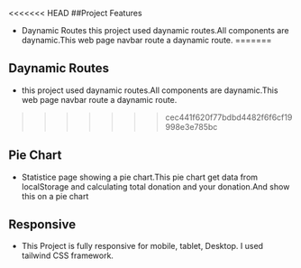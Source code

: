 <<<<<<< HEAD
##Project Features

- Daynamic Routes
this project used daynamic routes.All components are daynamic.This web page navbar route a daynamic route.
=======
## Daynamic Routes
- this project used daynamic routes.All components are daynamic.This web page navbar route a daynamic route.
>>>>>>> cec441f620f77bdbd4482f6f6cf19998e3e785bc

## Pie Chart
- Statistice page showing a pie chart.This pie chart get data from localStorage and calculating total donation and your donation.And show this on a pie chart

## Responsive
- This Project is fully responsive for mobile, tablet, Desktop. I used tailwind CSS framework.
